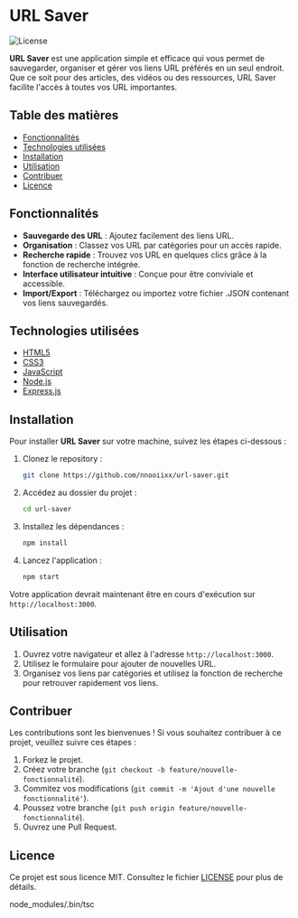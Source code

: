 
# URL Saver

![License](https://img.shields.io/badge/license-MIT-blue.svg)

**URL Saver** est une application simple et efficace qui vous permet de sauvegarder, organiser et gérer vos liens URL préférés en un seul endroit. Que ce soit pour des articles, des vidéos ou des ressources, URL Saver facilite l'accès à toutes vos URL importantes.

## Table des matières

- [Fonctionnalités](#fonctionnalités)
- [Technologies utilisées](#technologies-utilisées)
- [Installation](#installation)
- [Utilisation](#utilisation)
- [Contribuer](#contribuer)
- [Licence](#licence)

## Fonctionnalités

- **Sauvegarde des URL** : Ajoutez facilement des liens URL.
- **Organisation** : Classez vos URL par catégories pour un accès rapide.
- **Recherche rapide** : Trouvez vos URL en quelques clics grâce à la fonction de recherche intégrée.
- **Interface utilisateur intuitive** : Conçue pour être conviviale et accessible.
- **Import/Export** : Téléchargez ou importez votre fichier .JSON contenant vos liens sauvegardés.

## Technologies utilisées

- [HTML5](https://html.spec.whatwg.org/)
- [CSS3](https://www.w3.org/Style/CSS/Overview.en.html)
- [JavaScript](https://www.javascript.com/)
- [Node.js](https://nodejs.org/)
- [Express.js](https://expressjs.com/)

## Installation

Pour installer **URL Saver** sur votre machine, suivez les étapes ci-dessous :

1. Clonez le repository :
   ```bash
   git clone https://github.com/nnooiixx/url-saver.git
   ```
   
2. Accédez au dossier du projet :
   ```bash
   cd url-saver
   ```

3. Installez les dépendances :
   ```bash
   npm install
   ```

4. Lancez l'application :
   ```bash
   npm start
   ```

Votre application devrait maintenant être en cours d'exécution sur `http://localhost:3000`.

## Utilisation

1. Ouvrez votre navigateur et allez à l'adresse `http://localhost:3000`.
2. Utilisez le formulaire pour ajouter de nouvelles URL.
3. Organisez vos liens par catégories et utilisez la fonction de recherche pour retrouver rapidement vos liens.

## Contribuer

Les contributions sont les bienvenues ! Si vous souhaitez contribuer à ce projet, veuillez suivre ces étapes :

1. Forkez le projet.
2. Créez votre branche (`git checkout -b feature/nouvelle-fonctionnalité`).
3. Commitez vos modifications (`git commit -m 'Ajout d'une nouvelle fonctionnalité'`).
4. Poussez votre branche (`git push origin feature/nouvelle-fonctionnalité`).
5. Ouvrez une Pull Request.

## Licence

Ce projet est sous licence MIT. Consultez le fichier [LICENSE](LICENSE) pour plus de détails.


node_modules/.bin/tsc
